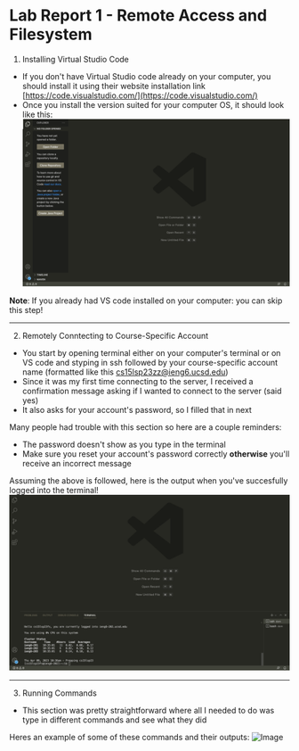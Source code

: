 # Lab Report 1 - Remote Access and Filesystem
1. Installing Virtual Studio Code

* If you don't have Virtual Studio code already on your computer, you should install it using their website installation link [https://code.visualstudio.com/](https://code.visualstudio.com/)
* Once you install the version suited for your computer OS, it should look like this:
![Image](vs.jpg)

**Note**: If you already had VS code installed on your computer: you can skip this step!

---
2. Remotely Conntecting to Course-Specific Account

* You start by opening terminal either on your computer's terminal or on VS code and styping in ssh followed by your course-specific account name (formatted like this cs15lsp23zz@ieng6.ucsd.edu)
* Since it was my first time connecting to the server, I received a confirmation message asking if I wanted to connect to the server (said yes)
* It also asks for your account's password, so I filled that in next

Many people had trouble with this section so here are a couple reminders:
* The password doesn't show as you type in the terminal
* Make sure you reset your account's password correctly **otherwise** you'll receive an incorrect message

Assuming the above is followed, here is the output when you've succesfully logged into the terminal!
![Image](vscodescreen.jpg)

---
3. Running Commands
* This section was pretty straightforward where all I needed to do was type in different commands and see what they did

Heres an example of some of these commands and their outputs: 
![Image]()
